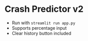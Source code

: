 # Crash Predictor v2

- Run with `streamlit run app.py`
- Supports percentage input
- Clear history button included